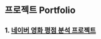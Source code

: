 # 프로젝트 Portfolio

## 1. [네이버 영화 평점 분석 프로젝트](https://github.com/SonHeeRak/Portfolio/blob/master/Naver_Review_Portfolio/README.md, '네이버 영화 평점 분석 프로젝트')

